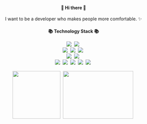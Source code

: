 
<h4 align="center"> 👋 Hi there 👋 </h4>
<p align="center">
I want to be a developer who makes people more comfortable. ✨
</p>
<h4 align="center">📚 Technology Stack 📚</h4>
<p align="center">
  <img src="https://img.shields.io/badge/-Java-orange"/>&nbsp
  <img src="https://img.shields.io/badge/-SpringBoot-brightgreen"/>&nbsp
  <br>
  <img src="https://img.shields.io/badge/-JPA-brightgreen"/>&nbsp
  <img src="https://img.shields.io/badge/-MySQL-navy"/>&nbsp
  <img src="https://img.shields.io/badge/MongoDB-green"/>&nbsp
  <br>
  <img src="https://img.shields.io/badge/Redis-red"/>&nbsp
  <img src="https://img.shields.io/badge/Kafka-black"/>&nbsp
  <br>
  <img src="https://img.shields.io/badge/-Nginx-yellow"/>&nbsp
  <img src="https://img.shields.io/badge/-Docker-blue"/>&nbsp
  <img src="https://img.shields.io/badge/-Jenkins-purple"/>&nbsp
  <img src="https://img.shields.io/badge/-AWS-gray"/>&nbsp
  <img src="https://img.shields.io/badge/-Git-orange"/>&nbsp
  <br><br>
  <img src="https://github.com/jjunehee/jjunehee/assets/83155528/90c07328-d432-418e-8ba5-b1040144ac48" width="150" height="150"/>&nbsp
  <img src="https://github.com/jjunehee/jjunehee/assets/83155528/9632f8d6-487d-422f-bf00-b31dec8d8242" width="220" height="150"/>&nbsp

  
</p>


